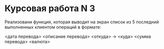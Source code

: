 # Курсовая работа N 3

Реализовани функция, которая выводит на экран список из 5 последний выполненных клиентом операций в формате:

<дата перевода> <описание перевода>
<откуда> -> <куда>
<сумма перевода> <валюта>